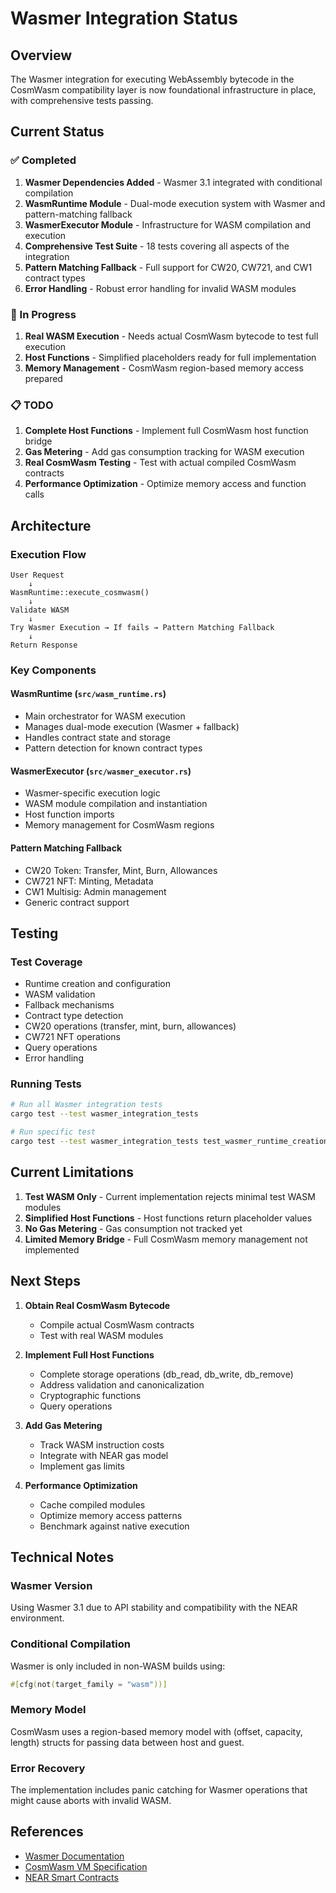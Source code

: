 # Wasmer Integration Status

## Overview
The Wasmer integration for executing WebAssembly bytecode in the CosmWasm compatibility layer is now foundational infrastructure in place, with comprehensive tests passing.

## Current Status

### ✅ Completed
1. **Wasmer Dependencies Added** - Wasmer 3.1 integrated with conditional compilation
2. **WasmRuntime Module** - Dual-mode execution system with Wasmer and pattern-matching fallback
3. **WasmerExecutor Module** - Infrastructure for WASM compilation and execution
4. **Comprehensive Test Suite** - 18 tests covering all aspects of the integration
5. **Pattern Matching Fallback** - Full support for CW20, CW721, and CW1 contract types
6. **Error Handling** - Robust error handling for invalid WASM modules

### 🚧 In Progress
1. **Real WASM Execution** - Needs actual CosmWasm bytecode to test full execution
2. **Host Functions** - Simplified placeholders ready for full implementation
3. **Memory Management** - CosmWasm region-based memory access prepared

### 📋 TODO
1. **Complete Host Functions** - Implement full CosmWasm host function bridge
2. **Gas Metering** - Add gas consumption tracking for WASM execution
3. **Real CosmWasm Testing** - Test with actual compiled CosmWasm contracts
4. **Performance Optimization** - Optimize memory access and function calls

## Architecture

### Execution Flow
```
User Request
    ↓
WasmRuntime::execute_cosmwasm()
    ↓
Validate WASM
    ↓
Try Wasmer Execution → If fails → Pattern Matching Fallback
    ↓
Return Response
```

### Key Components

#### WasmRuntime (`src/wasm_runtime.rs`)
- Main orchestrator for WASM execution
- Manages dual-mode execution (Wasmer + fallback)
- Handles contract state and storage
- Pattern detection for known contract types

#### WasmerExecutor (`src/wasmer_executor.rs`)
- Wasmer-specific execution logic
- WASM module compilation and instantiation
- Host function imports
- Memory management for CosmWasm regions

#### Pattern Matching Fallback
- CW20 Token: Transfer, Mint, Burn, Allowances
- CW721 NFT: Minting, Metadata
- CW1 Multisig: Admin management
- Generic contract support

## Testing

### Test Coverage
- Runtime creation and configuration
- WASM validation
- Fallback mechanisms
- Contract type detection
- CW20 operations (transfer, mint, burn, allowances)
- CW721 NFT operations
- Query operations
- Error handling

### Running Tests
```bash
# Run all Wasmer integration tests
cargo test --test wasmer_integration_tests

# Run specific test
cargo test --test wasmer_integration_tests test_wasmer_runtime_creation
```

## Current Limitations

1. **Test WASM Only** - Current implementation rejects minimal test WASM modules
2. **Simplified Host Functions** - Host functions return placeholder values
3. **No Gas Metering** - Gas consumption not tracked yet
4. **Limited Memory Bridge** - Full CosmWasm memory management not implemented

## Next Steps

1. **Obtain Real CosmWasm Bytecode**
   - Compile actual CosmWasm contracts
   - Test with real WASM modules
   
2. **Implement Full Host Functions**
   - Complete storage operations (db_read, db_write, db_remove)
   - Address validation and canonicalization
   - Cryptographic functions
   - Query operations

3. **Add Gas Metering**
   - Track WASM instruction costs
   - Integrate with NEAR gas model
   - Implement gas limits

4. **Performance Optimization**
   - Cache compiled modules
   - Optimize memory access patterns
   - Benchmark against native execution

## Technical Notes

### Wasmer Version
Using Wasmer 3.1 due to API stability and compatibility with the NEAR environment.

### Conditional Compilation
Wasmer is only included in non-WASM builds using:
```rust
#[cfg(not(target_family = "wasm"))]
```

### Memory Model
CosmWasm uses a region-based memory model with (offset, capacity, length) structs for passing data between host and guest.

### Error Recovery
The implementation includes panic catching for Wasmer operations that might cause aborts with invalid WASM.

## References
- [Wasmer Documentation](https://docs.wasmer.io/)
- [CosmWasm VM Specification](https://github.com/CosmWasm/cosmwasm/tree/main/packages/vm)
- [NEAR Smart Contracts](https://docs.near.org/develop/contracts/introduction)